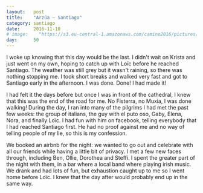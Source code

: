 ```yaml
---
layout:   post
title:    "Arzúa — Santiago"
category: santiago
date:     2016-11-10
# image:    "https://s3.eu-central-1.amazonaws.com/camino2016/pictures/30/peace.jpg"
day:      50
---
```


I woke up knowing that this day would be the last. I didn't wait on Krista and just went on my own, hoping to catch up with Loïc before he reached Santiago. The weather was still grey but it wasn't raining, so there was nothing stopping me. I took short breaks and walked very fast and got to Santiago early in the afternoon. I was done. Done! I had made it!

I had felt it the days before but once I was in front of the cathedral, I knew that this was the end of the road for me. No Fisterra, no Muxia, I was done walking! During the day, I ran into many of the pilgrims I had met the past few weeks: the group of italians, the guy with el puto oso, Gaby, Elena, Nora, and finally Loïc.  I had fun with him on facebook, telling everybody that I had reached Santiago first. He had no proof against me and no way of telling people of my lie, so this is my confession.

We booked an airbnb for the night: we wanted to go out and celebrate with all our friends while having a little bit of privacy. I met a few new faces through, including Ben, Ollie, Dorothea and Steffi. I spent the greater part of the night with them, in a bar where a local band where playing irish music. We drank and had lots of fun, but exhaustion caught up to me so I went home before Loïc. I knew that the day after would probably end up in the same way.
